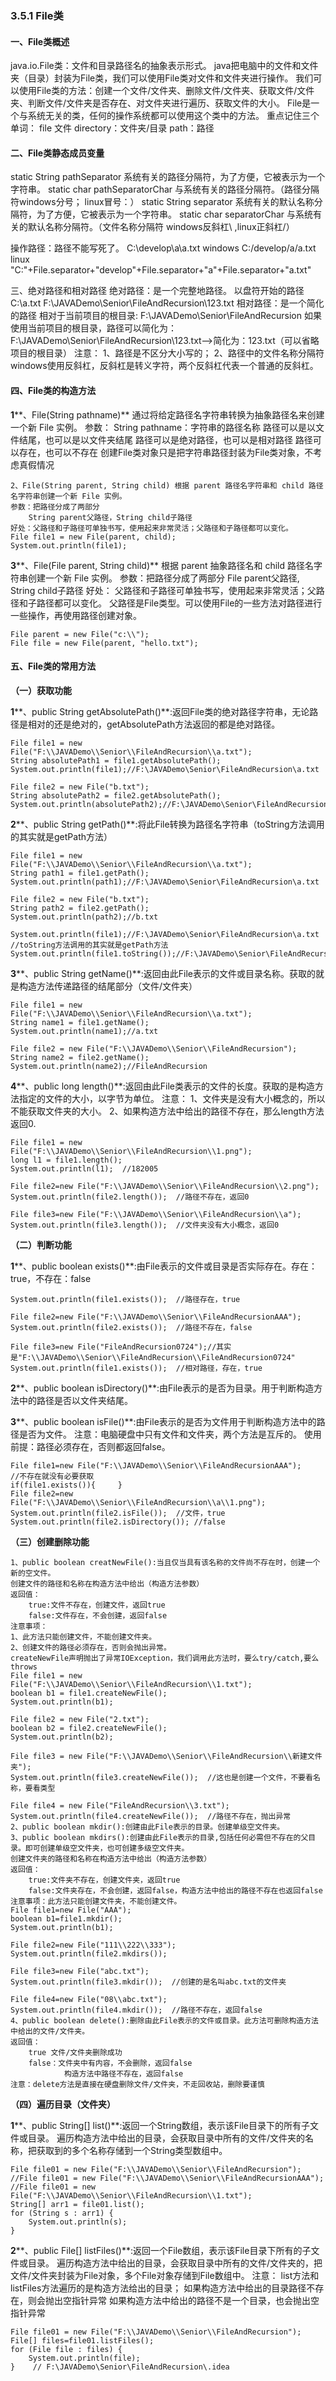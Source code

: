 ### 3.5.1 File类

#### 一、File类概述

java.io.File类：文件和目录路径名的抽象表示形式。
   java把电脑中的文件和文件夹（目录）封装为File类，我们可以使用File类对文件和文件夹进行操作。
   我们可以使用File类的方法：创建一个文件/文件夹、删除文件/文件夹、获取文件/文件夹、判断文件/文件夹是否存在、对文件夹进行遍历、获取文件的大小。
   File是一个与系统无关的类，任何的操作系统都可以使用这个类中的方法。
 重点记住三个单词：
   file 文件
   directory：文件夹/目录
   path：路径

 

#### 二、File类静态成员变量

static String pathSeparator 系统有关的路径分隔符，为了方便，它被表示为一个字符串。
 static char pathSeparatorChar 与系统有关的路径分隔符。（路径分隔符windows分号； linux冒号：）
 static String separator 系统有关的默认名称分隔符，为了方便，它被表示为一个字符串。
 static char separatorChar 与系统有关的默认名称分隔符。（文件名称分隔符 windows反斜杠\ ,linux正斜杠/）
 
 操作路径：路径不能写死了。
 C:\develop\a\a.txt windows
 C:/develop/a/a.txt  linux
 "C:"+File.separator+"develop"+File.separator+"a"+File.separator+"a.txt"

 

三、绝对路径和相对路径
 绝对路径：是一个完整地路径。
     以盘符开始的路径C:\\a.txt
     F:\\JAVADemo\\Senior\\FileAndRecursion\\123.txt
 相对路径：是一个简化的路径
   相对于当前项目的根目录: F:\\JAVADemo\\Senior\\FileAndRecursion
   如果使用当前项目的根目录，路径可以简化为：F:\\JAVADemo\\Senior\\FileAndRecursion\\123.txt-->简化为：123.txt（可以省略项目的根目录）
 注意：
 1、路径是不区分大小写的；
 2、路径中的文件名称分隔符windows使用反斜杠，反斜杠是转义字符，两个反斜杠代表一个普通的反斜杠。

 

#### 四、File类的构造方法

**1****、File(String pathname)** 通过将给定路径名字符串转换为抽象路径名来创建一个新 File 实例。
 参数：
   String pathname：字符串的路径名称
   路径可以是以文件结尾，也可以是以文件夹结尾
   路径可以是绝对路径，也可以是相对路径
   路径可以存在，也可以不存在
   创建File类对象只是把字符串路径封装为File类对象，不考虑真假情况
 

```
2、File(String parent, String child) 根据 parent 路径名字符串和 child 路径名字符串创建一个新 File 实例。
参数：把路径分成了两部分
    String parent父路径，String child子路径
好处：父路径和子路径可单独书写，使用起来非常灵活；父路径和子路径都可以变化。
File file1 = new File(parent, child);
System.out.println(file1);
```


 **3****、File(File parent, String child)** 根据 parent 抽象路径名和 child 路径名字符串创建一个新 File 实例。
 参数：把路径分成了两部分
   File parent父路径, String child子路径
 好处：
   父路径和子路径可单独书写，使用起来非常灵活；父路径和子路径都可以变化。
   父路径是File类型。可以使用File的一些方法对路径进行一些操作，再使用路径创建对象。

```
File parent = new File("c:\\");
File file = new File(parent, "hello.txt");
```

 

#### 五、File类的常用方法

**（一）获取功能**

**1****、public String getAbsolutePath()**:返回File类的绝对路径字符串，无论路径是相对的还是绝对的，getAbsolutePath方法返回的都是绝对路径。

```
File file1 = new File("F:\\JAVADemo\\Senior\\FileAndRecursion\\a.txt");
String absolutePath1 = file1.getAbsolutePath();
System.out.println(file1);//F:\JAVADemo\Senior\FileAndRecursion\a.txt

File file2 = new File("b.txt");
String absolutePath2 = file2.getAbsolutePath();
System.out.println(absolutePath2);//F:\JAVADemo\Senior\FileAndRecursion\b.txt
```


 **2****、public String getPath()**:将此File转换为路径名字符串（toString方法调用的其实就是getPath方法）

```
File file1 = new File("F:\\JAVADemo\\Senior\\FileAndRecursion\\a.txt");
String path1 = file1.getPath();
System.out.println(path1);//F:\JAVADemo\Senior\FileAndRecursion\a.txt

File file2 = new File("b.txt");
String path2 = file2.getPath();
System.out.println(path2);//b.txt

System.out.println(file1);//F:\JAVADemo\Senior\FileAndRecursion\a.txt
//toString方法调用的其实就是getPath方法
System.out.println(file1.toString());//F:\JAVADemo\Senior\FileAndRecursion\a.txt
```


 **3****、public String getName()**:返回由此File表示的文件或目录名称。获取的就是构造方法传递路径的结尾部分（文件/文件夹）

```
File file1 = new File("F:\\JAVADemo\\Senior\\FileAndRecursion\\a.txt");
String name1 = file1.getName();
System.out.println(name1);//a.txt

File file2 = new File("F:\\JAVADemo\\Senior\\FileAndRecursion");
String name2 = file2.getName();
System.out.println(name2);//FileAndRecursion
```


 **4****、public long length()**:返回由此File类表示的文件的长度。获取的是构造方法指定的文件的大小，以字节为单位。
 注意：
   1、文件夹是没有大小概念的，所以不能获取文件夹的大小。
   2、如果构造方法中给出的路径不存在，那么length方法返回0.

```
File file1 = new File("F:\\JAVADemo\\Senior\\FileAndRecursion\\1.png");
long l1 = file1.length();
System.out.println(l1);  //182005

File file2=new File("F:\\JAVADemo\\Senior\\FileAndRecursion\\2.png");
System.out.println(file2.length());  //路径不存在，返回0

File file3=new File("F:\\JAVADemo\\Senior\\FileAndRecursion\\a");
System.out.println(file3.length());  //文件夹没有大小概念，返回0
```

 

**（二）判断功能**

**1****、public boolean exists()**:由File表示的文件或目录是否实际存在。存在：true，不存在：false

```
System.out.println(file1.exists());  //路径存在，true

File file2=new File("F:\\JAVADemo\\Senior\\FileAndRecursionAAA");
System.out.println(file2.exists());  //路径不存在，false

File file3=new File("FileAndRecursion0724");//其实是"F:\\JAVADemo\\Senior\\FileAndRecursion\\FileAndRecursion0724"
System.out.println(file1.exists());  //相对路径，存在，true
```


 **2****、public boolean isDirectory()**:由File表示的是否为目录。用于判断构造方法中的路径是否以文件夹结尾。

**3****、public boolean isFile()**:由File表示的是否为文件用于判断构造方法中的路径是否为文件。
 注意：电脑硬盘中只有文件和文件夹，两个方法是互斥的。
   使用前提：路径必须存在，否则都返回false。

```
File file1=new File("F:\\JAVADemo\\Senior\\FileAndRecursionAAA");
//不存在就没有必要获取
if(file1.exists()){     }
File file2=new File("F:\\JAVADemo\\Senior\\FileAndRecursion\\a\\1.png");
System.out.println(file2.isFile());  //文件，true
System.out.println(file2.isDirectory()); //false
```

 

**（三）创建删除功能**

```
1、public boolean creatNewFile():当且仅当具有该名称的文件尚不存在时，创建一个新的空文件。
创建文件的路径和名称在构造方法中给出（构造方法参数）
返回值：
    true:文件不存在，创建文件，返回true
    false:文件存在，不会创建，返回false
注意事项：
1、此方法只能创建文件，不能创建文件夹。
2、创建文件的路径必须存在，否则会抛出异常。
createNewFile声明抛出了异常IOException，我们调用此方法时，要么try/catch,要么throws
File file1 = new File("F:\\JAVADemo\\Senior\\FileAndRecursion\\1.txt");
boolean b1 = file1.createNewFile();
System.out.println(b1);

File file2 = new File("2.txt");
boolean b2 = file2.createNewFile();
System.out.println(b2);

File file3 = new File("F:\\JAVADemo\\Senior\\FileAndRecursion\\新建文件夹");
System.out.println(file3.createNewFile());  //这也是创建一个文件，不要看名称，要看类型

File file4 = new File("FileAndRecursion\\3.txt");
System.out.println(file4.createNewFile());  //路径不存在，抛出异常
2、public boolean mkdir():创建由此File表示的目录。创建单级空文件夹。
3、public boolean mkdirs():创建由此File表示的目录,包括任何必需但不存在的父目录。即可创建单级空文件夹，也可创建多级空文件夹。
创建文件夹的路径和名称在构造方法中给出（构造方法参数）
返回值：
    true:文件夹不存在，创建文件夹，返回true
    false:文件夹存在，不会创建，返回false，构造方法中给出的路径不存在也返回false
注意事项：此方法只能创建文件夹，不能创建文件。
File file1=new File("AAA");
boolean b1=file1.mkdir();
System.out.println(b1);

File file2=new File("111\\222\\333");
System.out.println(file2.mkdirs());

File file3=new File("abc.txt");
System.out.println(file3.mkdir());  //创建的是名叫abc.txt的文件夹

File file4=new File("08\\abc.txt");
System.out.println(file4.mkdir());  //路径不存在，返回false
4、public boolean delete():删除由此File表示的文件或目录。此方法可删除构造方法中给出的文件/文件夹。
返回值：
    true 文件/文件夹删除成功
    false：文件夹中有内容，不会删除，返回false
            构造方法中路径不存在，返回false
注意：delete方法是直接在硬盘删除文件/文件夹，不走回收站，删除要谨慎
```

 

**（四）遍历目录（文件夹）**

**1****、public String[] list()**:返回一个String数组，表示该File目录下的所有子文件或目录。
 遍历构造方法中给出的目录，会获取目录中所有的文件/文件夹的名称，把获取到的多个名称存储到一个String类型数组中。

```
File file01 = new File("F:\\JAVADemo\\Senior\\FileAndRecursion");
//File file01 = new File("F:\\JAVADemo\\Senior\\FileAndRecursionAAA");
//File file01 = new File("F:\\JAVADemo\\Senior\\FileAndRecursion\\1.txt");
String[] arr1 = file01.list();
for (String s : arr1) {
    System.out.println(s);
}
```


 **2****、public File[] listFiles()**:返回一个File数组，表示该File目录下所有的子文件或目录。
 遍历构造方法中给出的目录，会获取目录中所有的文件/文件夹的，把文件/文件夹封装为File对象，多个File对象存储到File数组中。
 注意：
 list方法和listFiles方法遍历的是构造方法给出的目录；
  如果构造方法中给出的目录路径不存在，则会抛出空指针异常
  如果构造方法中给出的路径不是一个目录，也会抛出空指针异常

```
File file01 = new File("F:\\JAVADemo\\Senior\\FileAndRecursion");
File[] files=file01.listFiles();
for (File file : files) {
    System.out.println(file);
}    // F:\JAVADemo\Senior\FileAndRecursion\.idea
```

 